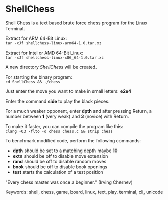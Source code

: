 # ShellChess
Shell Chess is a text based brute force chess program for the Linux Terminal.


Extract for ARM 64-Bit Linux:  
`tar -xJf shellchess-linux-arm64-1.0.tar.xz`

Extract for Intel or AMD 64-Bit Linux:  
`tar -xJf shellchess-linux-x86_64-1.0.tar.xz`


A new directory *ShellChess* will be created.


For starting the binary program:  
`cd ShellChess && ./chess`


Just enter the move you want to make in small letters: **e2e4**


Enter the command **side** to play the black pieces.


For a much weaker opponent, enter **dpth** and after pressing Return, a number between **1** (very weak) and **3** (novice) with Return.


To make it faster, you can compile the program like this:  
`clang -O3 -flto -o chess chess.c && strip chess`


To benchmark modified code, perform the following commands:  
- **dpth** should be set to a matching depth maybe **10**  
- **extn** should be off to disable move extension  
- **rand** should be off to disable random moves  
- **book** should be off to disable book openings  
- **test** starts the calculation of a test position


"Every chess master was once a beginner."
(Irving Chernev)

Keywords: shell, chess, game, board, linux, text, play, terminal, cli, unicode
